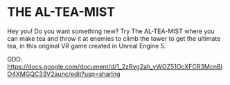 # THE AL-TEA-MIST

Hey you! Do you want something new? Try The AL-TEA-MIST where you can make tea and throw it at enemies to climb the tower to get the ultimate tea, in this original VR game created in Unreal Engine 5.
 
GDD: https://docs.google.com/document/d/1_2zRvg2ah_yWOZ51OcXFCR3McnBlO4XMGQC33V2aunc/edit?usp=sharing
